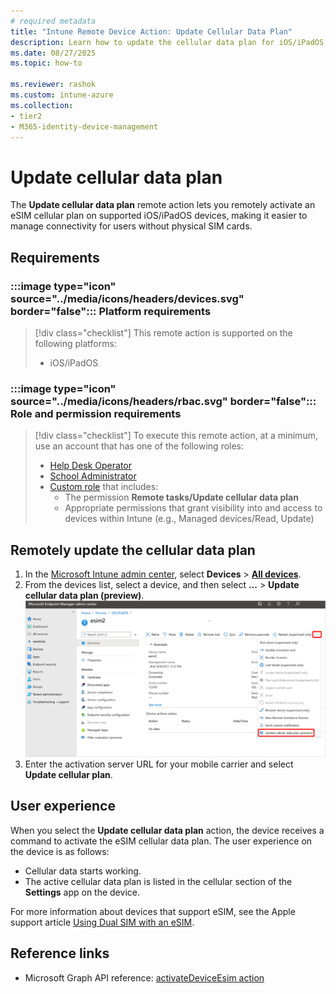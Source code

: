 ```yaml
---
# required metadata
title: "Intune Remote Device Action: Update Cellular Data Plan"
description: Learn how to update the cellular data plan for iOS/iPadOS devices that support eSIM with Microsoft Intune.
ms.date: 08/27/2025
ms.topic: how-to

ms.reviewer: rashok
ms.custom: intune-azure
ms.collection:
- tier2
- M365-identity-device-management
---
```


# Update cellular data plan

The **Update cellular data plan** remote action lets you remotely activate an eSIM cellular plan on supported iOS/iPadOS devices, making it easier to manage connectivity for users without physical SIM cards.

## Requirements

### :::image type="icon" source="../media/icons/headers/devices.svg" border="false"::: Platform requirements

> [!div class="checklist"]
> This remote action is supported on the following platforms:
>
> - iOS/iPadOS

### :::image type="icon" source="../media/icons/headers/rbac.svg" border="false"::: Role and permission requirements

> [!div class="checklist"]
> To execute this remote action, at a minimum, use an account that has one of the following roles:
>
> - [Help Desk Operator][INT-R1]
> - [School Administrator][INT-R2]
> - [Custom role][INT-RC] that includes:
>   - The permission **Remote tasks/Update cellular data plan**
>   - Appropriate permissions that grant visibility into and access to devices within Intune (e.g., Managed devices/Read, Update)

## Remotely update the cellular data plan

1. In the [Microsoft Intune admin center][INT-AC], select **Devices** > [**All devices**][INT-ALLD].
1. From the devices list, select a device, and then select **...** > **Update cellular data plan (preview)**.
    ![Screenshot of updating cellular data plan](images/update-cellular-data-plan.png)
1. Enter the activation server URL for your mobile carrier and select **Update cellular plan**.

## User experience

When you select the **Update cellular data plan** action, the device receives a command to activate the eSIM cellular data plan. The user experience on the device is as follows:

- Cellular data starts working.
- The active cellular data plan is listed in the cellular section of the **Settings** app on the device.

For more information about devices that support eSIM, see the Apple support article [Using Dual SIM with an eSIM](https://support.apple.com/HT209044).

## Reference links

- Microsoft Graph API reference: [activateDeviceEsim action][GRAPH-1]

<!--links-->

<!-- admin center links -->

[INT-AC]: https://go.microsoft.com/fwlink/?linkid=2109431
[INT-ALLD]: https://go.microsoft.com/fwlink/?linkid=2333814

<!-- role links -->

[INT-R1]: /intune/intune-service/fundamentals/role-based-access-control-reference#help-desk-operator
[INT-R2]: /intune/intune-service/fundamentals/role-based-access-control-reference#school-administrator
[INT-R4]: /intune/intune-service/fundamentals/role-based-access-control-reference#endpoint-security-manager
[INT-RC]: /intune/intune-service/fundamentals/create-custom-role

<!-- API links -->

[GRAPH-1]: /graph/api/intune-devices-manageddevice-activateDeviceEsim
